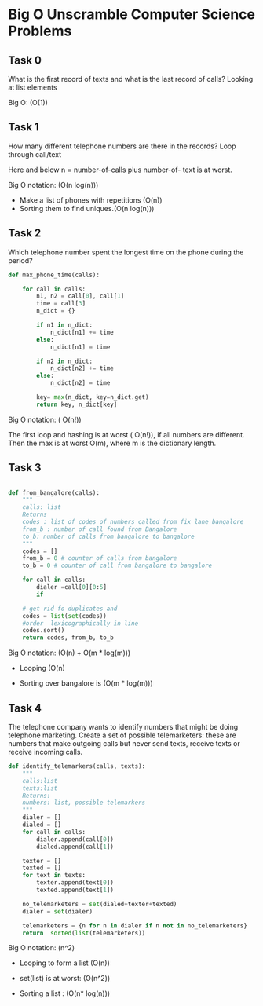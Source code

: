 Big O Unscramble Computer Science Problems
================

## Task 0
What is the first record of texts and what is the last record of calls?
Looking at list elements

Big O: \(O(1)\)


## Task 1

How many different telephone numbers are there in the records?
Loop through call/text

Here and below n = number-of-calls plus number-of- text is at worst.

Big O notation: \(O(n  log(n))\)
  - Make a list of phones with repetitions  \(O(n)\)
  - Sorting them to find uniques.\(O(n  log(n))\)

## Task 2

Which telephone number spent the longest time on the phone during the
period?

``` python
def max_phone_time(calls):

    for call in calls:
        n1, n2 = call[0], call[1]
        time = call[3]
        n_dict = {}

        if n1 in n_dict:
            n_dict[n1] += time
        else:
            n_dict[n1] = time

        if n2 in n_dict:
            n_dict[n2] += time
        else:
            n_dict[n2] = time

        key= max(n_dict, key=n_dict.get)
        return key, n_dict[key]
```
Big O notation: \( O(n!)\)

The first loop and hashing is at worst \( O(n!)\), if all numbers
are different. Then the max is at worst O(m), where m is the dictionary length.

## Task 3

```python

def from_bangalore(calls):
    """
    calls: list
    Returns
    codes : list of codes of numbers called from fix lane bangalore
    from_b : number of call found from Bangalore
    to_b: number of calls from bangalore to bangalore
    """
    codes = []
    from_b = 0 # counter of calls from bangalore
    to_b = 0 # counter of call from bangalore to bangalore

    for call in calls:
        dialer =call[0][0:5]
        if

    # get rid fo duplicates and
    codes = list(set(codes))
    #order  lexicographically in line
    codes.sort()
    return codes, from_b, to_b

```

Big O notation: \(O(n) + O(m * log(m))\)

  - Looping \(O(n)

  - Sorting over bangalore is \(O(m * log(m))\)

## Task 4

The telephone company wants to identify numbers that might be doing
telephone marketing. Create a set of possible telemarketers: these are
numbers that make outgoing calls but never send texts, receive texts or
receive incoming calls.

``` python
def identify_telemarkers(calls, texts):
    """
    calls:list
    texts:list
    Returns:
    numbers: list, possible telemarkers
    """
    dialer = []
    dialed = []
    for call in calls:
        dialer.append(call[0])
        dialed.append(call[1])

    texter = []
    texted = []
    for text in texts:
        texter.append(text[0])
        texted.append(text[1])

    no_telemarketers = set(dialed+texter+texted)
    dialer = set(dialer)

    telemarketers = {n for n in dialer if n not in no_telemarketers}
    return  sorted(list(telemarketers))
```

Big O notation: \(n^2\)

  - Looping to form a list \(O(n)\)

  - set(list) is at worst: \(O(n^2)\)

  - Sorting a list : \(O(n* log(n))\)
